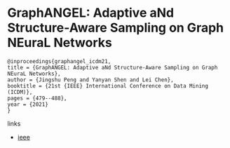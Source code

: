 # GraphANGEL: Adaptive aNd Structure-Aware Sampling on Graph NEuraL Networks

```
@inproceedings{graphangel_icdm21,
title = {GraphANGEL: Adaptive aNd Structure-Aware Sampling on Graph NEuraL Networks},
author = {Jingshu Peng and Yanyan Shen and Lei Chen},
booktitle = {21st {IEEE} International Conference on Data Mining (ICDM)},
pages = {479--488},
year = {2021}
}
```

links
- [ieee](https://ieeexplore.ieee.org/document/9679081)
